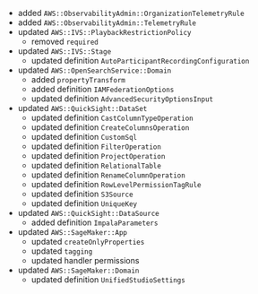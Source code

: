 - added `AWS::ObservabilityAdmin::OrganizationTelemetryRule`
- added `AWS::ObservabilityAdmin::TelemetryRule`
- updated `AWS::IVS::PlaybackRestrictionPolicy`
  - removed `required`
- updated `AWS::IVS::Stage`
  - updated definition `AutoParticipantRecordingConfiguration`
- updated `AWS::OpenSearchService::Domain`
  - added `propertyTransform`
  - added definition `IAMFederationOptions`
  - updated definition `AdvancedSecurityOptionsInput`
- updated `AWS::QuickSight::DataSet`
  - updated definition `CastColumnTypeOperation`
  - updated definition `CreateColumnsOperation`
  - updated definition `CustomSql`
  - updated definition `FilterOperation`
  - updated definition `ProjectOperation`
  - updated definition `RelationalTable`
  - updated definition `RenameColumnOperation`
  - updated definition `RowLevelPermissionTagRule`
  - updated definition `S3Source`
  - updated definition `UniqueKey`
- updated `AWS::QuickSight::DataSource`
  - added definition `ImpalaParameters`
- updated `AWS::SageMaker::App`
  - updated `createOnlyProperties`
  - updated `tagging`
  - updated handler permissions
- updated `AWS::SageMaker::Domain`
  - updated definition `UnifiedStudioSettings`

